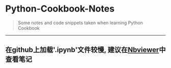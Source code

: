# Python-Cookbook-Notes
>Some notes and code snippets taken when learning Python Cookbook
* * *
## **在github上加载'.ipynb'文件较慢, 建议在[Nbviewer](http://nbviewer.jupyter.org/github/PerpetualSmile/Python-Cookbook-Notes/tree/master/)中查看笔记**
